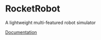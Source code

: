 # RocketRobot
A lightweight multi-featured robot simulator

[Documentation](http://htmlpreview.github.com/?https://github.com/krame505/rocketrobot/blob/master/doc/html/index.html)
